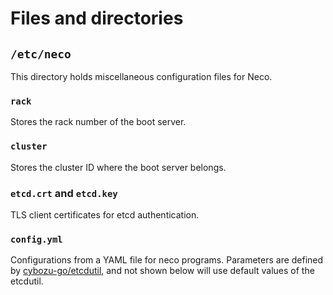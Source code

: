 Files and directories
=====================

`/etc/neco`
-----------

This directory holds miscellaneous configuration files for Neco.

### `rack`

Stores the rack number of the boot server.

### `cluster`

Stores the cluster ID where the boot server belongs.

### `etcd.crt` and `etcd.key`

TLS client certificates for etcd authentication.

### `config.yml`

Configurations from a YAML file for neco programs.
Parameters are defined by [cybozu-go/etcdutil](https://github.com/cybozu-go/etcdutil), and not shown below will use default values of the etcdutil.

